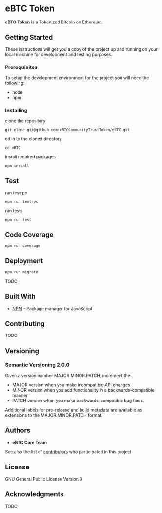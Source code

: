 # eBTC Token

**eBTC Token** is a Tokenized Bitcoin on Ethereum.

## Getting Started

These instructions will get you a copy of the project up and running on your local machine for development and testing purposes.

### Prerequisites

To setup the development environment for the project you will need the following:
 * node
 * npm

### Installing

clone the repository

```commandline
git clone git@github.com:eBTCCommunityTrustToken/eBTC.git
```

cd in to the cloned directory

```commandline
cd eBTC
```

install required packages

```commandline
npm install
```

## Test

run testrpc

```commandline
npm run testrpc
```

run tests

```commandline
npm run test
```

## Code Coverage

```commandline
npm run coverage
```

## Deployment

```commandline
npm run migrate
```

TODO

## Built With

* [NPM](https://www.npmjs.com/) -  Package manager for JavaScript

## Contributing

TODO

## Versioning

### Semantic Versioning 2.0.0

Given a version number MAJOR.MINOR.PATCH, increment the:

* MAJOR version when you make incompatible API changes
* MINOR version when you add functionality in a backwards-compatible manner
* PATCH version when you make backwards-compatible bug fixes.

Additional labels for pre-release and build metadata are available as extensions to the MAJOR.MINOR.PATCH format.

## Authors

* **eBTC Core Team**

See also the list of [contributors](https://github.com/eBTCCommunityTrustToken/eBTC/graphs/contributors) who participated in this project.

## License

GNU General Public License Version 3

## Acknowledgments

TODO